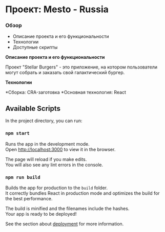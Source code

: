 # Проект: Mesto - Russia

### Обзор
* Описание проекта и его функциональности
* Технологии
* Доступные скрипты

**Описание проекта и его функциональности**

Проект "Stellar Burgers" - это приложение, на котором пользователи могут собрать и заказать свой галактический бургер.


**Технологии**

*Сборка: CRA-заготовка
*Основная технология: React


## Available Scripts

In the project directory, you can run:

### `npm start`

Runs the app in the development mode.\
Open [http://localhost:3000](http://localhost:3000) to view it in the browser.

The page will reload if you make edits.\
You will also see any lint errors in the console.

### `npm run build`

Builds the app for production to the `build` folder.\
It correctly bundles React in production mode and optimizes the build for the best performance.

The build is minified and the filenames include the hashes.\
Your app is ready to be deployed!

See the section about [deployment](https://facebook.github.io/create-react-app/docs/deployment) for more information.


